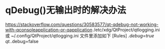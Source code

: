 # qDebug()无输出时的解决办法
https://stackoverflow.com/questions/30583577/qt-qdebug-not-working-with-qconsoleapplication-or-qapplication
/etc/xdg/QtProject/qtlogging.ini 或 ~/.config/QtProject/qtlogging.ini 文件里添加如下
[Rules]
*.debug=true
qt.*.debug=false
